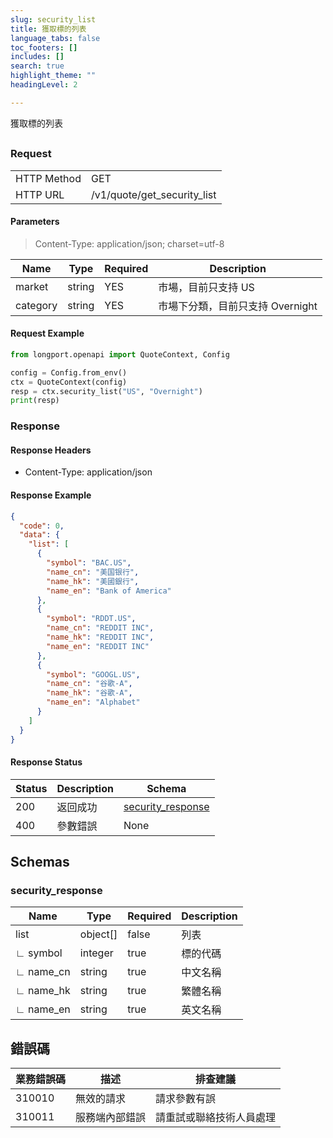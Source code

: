 ```yaml
---
slug: security_list
title: 獲取標的列表
language_tabs: false
toc_footers: []
includes: []
search: true
highlight_theme: ""
headingLevel: 2

---
```


獲取標的列表

## 

### Request

<table className="http-basic">
<tbody>
<tr><td className="http-basic-key">HTTP Method</td><td>GET</td></tr>
<tr><td className="http-basic-key">HTTP URL</td><td>/v1/quote/get_security_list
</td></tr>
</tbody>
</table>

#### Parameters

> Content-Type: application/json; charset=utf-8

| Name     | Type   | Required | Description                      |
| -------- | ------ | -------- | -------------------------------- |
| market   | string | YES      | 市場，目前只支持 US              |
| category | string | YES      | 市場下分類，目前只支持 Overnight |

#### Request Example

```python
from longport.openapi import QuoteContext, Config

config = Config.from_env()
ctx = QuoteContext(config)
resp = ctx.security_list("US", "Overnight")
print(resp)
```

### Response

#### Response Headers

- Content-Type: application/json

#### Response Example

```json
{
  "code": 0,
  "data": {
    "list": [
      {
        "symbol": "BAC.US",
        "name_cn": "美国银行",
        "name_hk": "美國銀行",
        "name_en": "Bank of America"
      },
      {
        "symbol": "RDDT.US",
        "name_cn": "REDDIT INC",
        "name_hk": "REDDIT INC",
        "name_en": "REDDIT INC"
      },
      {
        "symbol": "GOOGL.US",
        "name_cn": "谷歌-A",
        "name_hk": "谷歌-A",
        "name_en": "Alphabet"
      }
    ]
  }
}
```

#### Response Status

| Status | Description | Schema                                      |
| ------ | ----------- | ------------------------------------------- |
| 200    | 返回成功    | [security_response](#get_security_list_rsp) |
| 400    | 參數錯誤    | None                                        |

<aside className="success">
</aside>

## Schemas

### security_response

<a id="get_security_list_rsp"></a>

| Name      | Type     | Required | Description |
| --------- | -------- | -------- | ----------- |
| list      | object[] | false    | 列表        |
| ∟ symbol  | integer  | true     | 標的代碼    |
| ∟ name_cn | string   | true     | 中文名稱    |
| ∟ name_hk | string   | true     | 繁體名稱    |
| ∟ name_en | string   | true     | 英文名稱    |

## 錯誤碼

| 業務錯誤碼 | 描述           | 排查建議                 |
| ---------- | -------------- | ------------------------ |
| 310010     | 無效的請求     | 請求參數有誤             |
| 310011     | 服務端內部錯誤 | 請重試或聯絡技術人員處理 |